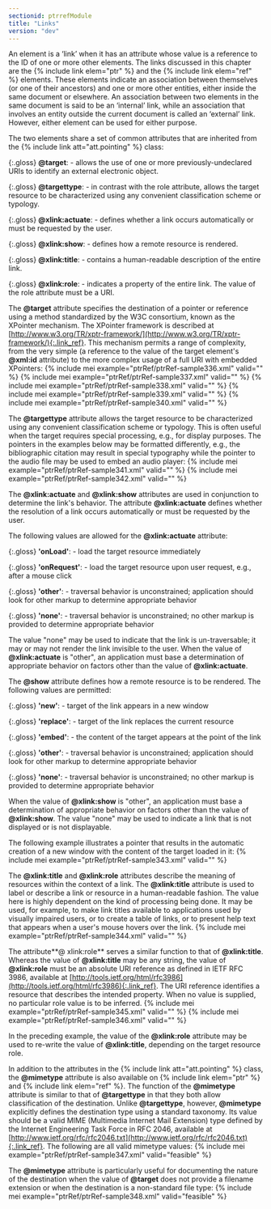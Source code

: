 ```yaml
---
sectionid: ptrrefModule
title: "Links"
version: "dev"
---
```


An element is a ‘link’ when it has an attribute whose value is a reference to the ID of one or more other elements. The links discussed in this chapter are the {% include link elem="ptr" %} and the {% include link elem="ref" %} elements. These elements indicate an association between themselves (or one of their ancestors) and one or more other entities, either inside the same document or elsewhere. An association between two elements in the same document is said to be an ‘internal’ link, while an association that involves an entity outside the current document is called an ‘external’ link. However, either element can be used for either purpose.

The two elements share a set of common attributes that are inherited from the {% include link att="att.pointing" %} class:

{:.gloss}
**@target**:  - allows the use of one or more previously-undeclared URIs to identify an external
        electronic object.

{:.gloss}
**@targettype**:  - in contrast with the role attribute, allows the target resource to be characterized
        using any convenient classification scheme or typology.

{:.gloss}
**@xlink:actuate**:  - defines whether a link occurs automatically or must be requested by the user.

{:.gloss}
**@xlink:show**:  - defines how a remote resource is rendered.

{:.gloss}
**@xlink:title**:  - contains a human-readable description of the entire link.

{:.gloss}
**@xlink:role**:  - indicates a property of the entire link. The value of the role attribute must be a
        URI.


The **@target** attribute specifies the destination of a pointer or reference using a method standardized by the W3C consortium, known as the XPointer mechanism. The XPointer framework is described at [http://www.w3.org/TR/xptr-framework/](http://www.w3.org/TR/xptr-framework/){:.link_ref}. This mechanism permits a range of complexity, from the very simple (a reference to the value of the target element's **@xml:id** attribute) to the more complex usage of a full URI with embedded XPointers:
{% include mei example="ptrRef/ptrRef-sample336.xml" valid="" %}
    {% include mei example="ptrRef/ptrRef-sample337.xml" valid="" %}
    {% include mei example="ptrRef/ptrRef-sample338.xml" valid="" %}
    {% include mei example="ptrRef/ptrRef-sample339.xml" valid="" %}
    {% include mei example="ptrRef/ptrRef-sample340.xml" valid="" %}
    
The **@targettype** attribute allows the target resource to be characterized using any convenient classification scheme or typology. This is often useful when the target requires special processing, e.g., for display purposes. The pointers in the examples below may be formatted differently, e.g., the bibliographic citation may result in special typography while the pointer to the audio file may be used to embed an audio player:
{% include mei example="ptrRef/ptrRef-sample341.xml" valid="" %}
    {% include mei example="ptrRef/ptrRef-sample342.xml" valid="" %}
    
The **@xlink:actuate** and **@xlink:show** attributes are used in conjunction to determine the link's behavior. The attribute **@xlink:actuate** defines whether the resolution of a link occurs automatically or must be requested by the user.

The following values are allowed for the **@xlink:actuate** attribute:

{:.gloss}
**'onLoad'**:  - load the target resource immediately

{:.gloss}
**'onRequest'**:  - load the target resource upon user request, e.g., after a mouse click

{:.gloss}
**'other'**:  - traversal behavior is unconstrained; application should look for other markup to
        determine appropriate behavior

{:.gloss}
**'none'**:  - traversal behavior is unconstrained; no other markup is provided to determine
        appropriate behavior


The value "none" may be used to indicate that the link is un-traversable; it may or may not render the link invisible to the user. When the value of **@xlink:actuate** is "other", an application must base a determination of appropriate behavior on factors other than the value of **@xlink:actuate**.

The **@show** attribute defines how a remote resource is to be rendered. The following values are permitted:

 
{:.gloss}
**'new'**:  - target of the link appears in a new window

{:.gloss}
**'replace'**:  - target of the link replaces the current resource

{:.gloss}
**'embed'**:  - the content of the target appears at the point of the link

{:.gloss}
**'other'**:  - traversal behavior is unconstrained; application should look for other markup to
          determine appropriate behavior

{:.gloss}
**'none'**:  - traversal behavior is unconstrained; no other markup is provided to determine
          appropriate behavior



When the value of **@xlink:show** is "other", an application must base a determination of appropriate behavior on factors other than the value of **@xlink:show**. The value "none" may be used to indicate a link that is not displayed or is not displayable.

The following example illustrates a pointer that results in the automatic creation of a new window with the content of the target loaded in it:
{% include mei example="ptrRef/ptrRef-sample343.xml" valid="" %}
    
The **@xlink:title** and **@xlink:role** attributes describe the meaning of resources within the context of a link. The **@xlink:title** attribute is used to label or describe a link or resource in a human-readable fashion. The value here is highly dependent on the kind of processing being done. It may be used, for example, to make link titles available to applications used by visually impaired users, or to create a table of links, or to present help text that appears when a user's mouse hovers over the link.
{% include mei example="ptrRef/ptrRef-sample344.xml" valid="" %}
    
The attribute**@ xlink:role** serves a similar function to that of **@xlink:title**. Whereas the value of **@xlink:title** may be any string, the value of **@xlink:role** must be an absolute URI reference as defined in IETF RFC 3986, available at [http://tools.ietf.org/html/rfc3986](http://tools.ietf.org/html/rfc3986){:.link_ref}. The URI reference identifies a resource that describes the intended property. When no value is supplied, no particular role value is to be inferred.
{% include mei example="ptrRef/ptrRef-sample345.xml" valid="" %}
    {% include mei example="ptrRef/ptrRef-sample346.xml" valid="" %}
    
In the preceding example, the value of the **@xlink:role** attribute may be used to re-write the value of **@xlink:title**, depending on the target resource role.

In addition to the attributes in the {% include link att="att.pointing" %} class, the **@mimetype** attribute is also available on {% include link elem="ptr" %} and {% include link elem="ref" %}. The function of the **@mimetype** attribute is similar to that of **@targettype** in that they both allow classification of the destination. Unlike **@targettype**, however, **@mimetype** explicitly defines the destination type using a standard taxonomy. Its value should be a valid MIME (Multimedia Internet Mail Extension) type defined by the Internet Engineering Task Force in RFC 2046, available at [http://www.ietf.org/rfc/rfc2046.txt](http://www.ietf.org/rfc/rfc2046.txt){:.link_ref}. The following are all valid mimetype values:
{% include mei example="ptrRef/ptrRef-sample347.xml" valid="feasible" %}
    
The **@mimetype** attribute is particularly useful for documenting the nature of the destination when the value of **@target** does not provide a filename extension or when the destination is a non-standard file type:
{% include mei example="ptrRef/ptrRef-sample348.xml" valid="feasible" %}
    